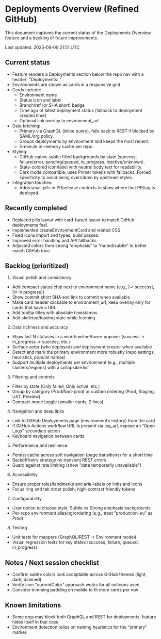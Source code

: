# Deployments Overview (Refined GitHub)

This document captures the current status of the Deployments Overview feature and a backlog of future improvements.

Last updated: 2025-08-09 21:51 UTC

## Current status
- Feature renders a Deployments section below the repo nav with a header: "Deployments: <Primary Env>".
- Environments are shown as cards in a responsive grid.
- Cards include:
  - Environment name
  - Status icon and label
  - Branch/ref (or SHA short) badge
  - Time ago of latest deployment status (fallback to deployment created time)
  - Optional link overlay to environment_url
- Data fetching:
  - Primary via GraphQL (inline query), falls back to REST if blocked by SAML/org policy.
  - Groups deployments by environment and keeps the most recent.
  - 5-minute in-memory cache per repo.
- Styling:
  - GitHub-native subtle filled backgrounds by state (success, failure/error, pending/queued, in_progress, inactive/unknown).
  - State-colored icon/label with neutral body text for readability.
  - Dark mode compatible; uses Primer tokens with fallbacks. Forced specificity to avoid being overridden by upstream styles.
- Integration touches:
  - Adds small pills in PR/release contexts to show where that PR/tag is deployed.

## Recently completed
- Replaced pills layout with card-based layout to match GitHub deployments feel.
- Implemented createEnvironmentCard and related CSS.
- Fixed icons import and types; build passes.
- Improved error handling and API fallbacks.
- Adjusted colors from strong “emphasis” to “muted/subtle” to better match GitHub tone.

## Backlog (prioritized)
1) Visual polish and consistency
- Add compact status chip next to environment name (e.g., [✓ success], [⟳ in progress])
- Show commit short SHA and link to commit when available
- Make card header clickable to environment_url; keep overlay only for cards that have a URL
- Add tooltip titles with absolute timestamps
- Add skeleton/loading state while fetching

2) Data richness and accuracy
- Show last N statuses in a mini-timeline/hover popover (success → in_progress → success, etc.)
- Surface actor (who deployed) and deployment creator when available
- Detect and mark the primary environment more robustly (repo settings, heuristics, popular names)
- Support multiple deployments per environment (e.g., multiple clusters/regions) with a collapsible list

3) Filtering and controls
- Filter by state (Only failed, Only active, etc.)
- Group by category (Prod/Non-prod) or custom ordering (Prod, Staging, UAT, Preview)
- Compact mode toggle (smaller cards, 2 lines)

4) Navigation and deep links
- Link to GitHub Deployments page (environment’s history) from the card
- If GitHub Actions workflow URL is present via log_url, expose an “Open Logs” secondary action
- Keyboard navigation between cards

5) Performance and resilience
- Persist cache across soft navigation (page transitions) for a short time
- Backoff/retry strategy on transient REST errors
- Guard against rate limiting (show "data temporarily unavailable")

6) Accessibility
- Ensure proper roles/landmarks and aria-labels on links and icons
- Focus ring and tab order polish; high-contrast friendly tokens

7) Configurability
- User option to choose style: Subtle vs Strong emphasis backgrounds
- Per-repo environment aliasing/ordering (e.g., treat "production-eu" as Prod)

8) Testing
- Unit tests for mappers (GraphQL/REST → Environment model)
- Visual regression tests for key states (success, failure, queued, in_progress)

## Notes / Next session checklist
- Confirm subtle colors look acceptable across GitHub themes (light, dark, dimmed)
- Verify icon "currentColor" approach works for all octicons used
- Consider trimming padding on mobile to fit more cards per row

## Known limitations
- Some orgs may block both GraphQL and REST for deployments; feature hides itself in that case.
- Environment detection relies on naming heuristics for the “primary” marker.

